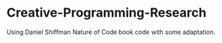 # Creative-Programming-Research

Using Daniel Shiffman Nature of Code book code with some adaptation.
